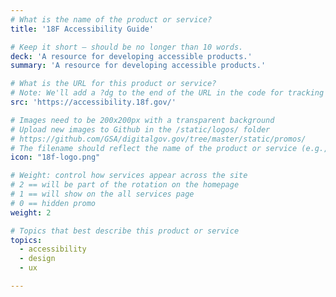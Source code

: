 ```yaml
---
# What is the name of the product or service?
title: '18F Accessibility Guide'

# Keep it short — should be no longer than 10 words.
deck: 'A resource for developing accessible products.'
summary: 'A resource for developing accessible products.'

# What is the URL for this product or service?
# Note: We'll add a ?dg to the end of the URL in the code for tracking purposes
src: 'https://accessibility.18f.gov/'

# Images need to be 200x200px with a transparent background
# Upload new images to Github in the /static/logos/ folder
# https://github.com/GSA/digitalgov.gov/tree/master/static/promos/
# The filename should reflect the name of the product or service (e.g., challenge-gov.png)
icon: "18f-logo.png"

# Weight: control how services appear across the site
# 2 == will be part of the rotation on the homepage
# 1 == will show on the all services page
# 0 == hidden promo
weight: 2

# Topics that best describe this product or service
topics:
  - accessibility
  - design
  - ux

---
```

